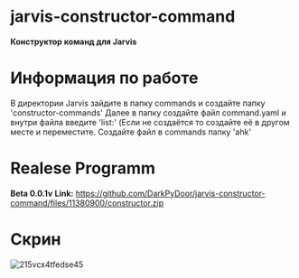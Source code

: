 # jarvis-constructor-command
**Конструктор команд для Jarvis**

# Информация по работе
В директории Jarvis зайдите в папку commands и создайте папку 'constructor-commands'
Далее в папку создайте файл command.yaml и внутри файла введите 'list:' (Если не создаётся то создайте её в другом месте и переместите.
Создайте файл в commands папку 'ahk'

# Realese Programm
**Beta 0.0.1v**
**Link:** https://github.com/DarkPyDoor/jarvis-constructor-command/files/11380900/constructor.zip

# Скрин
![215vcx4tfedse45](https://user-images.githubusercontent.com/40738180/235871577-c02e03e4-1110-486a-8cec-b885cc3dd8a1.png)

